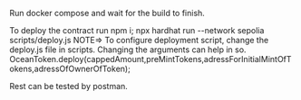 Run docker compose and wait for the build to finish.

To deploy the contract run 
        npm i; npx hardhat run --network sepolia scripts/deploy.js 
NOTE=> To configure deployment script, change the deploy.js file in scripts.
       Changing the arguments can help in so.
       OceanToken.deploy(cappedAmount,preMintTokens,adressForInitialMintOfTokens,adressOfOwnerOfToken);

Rest can be tested by postman.
